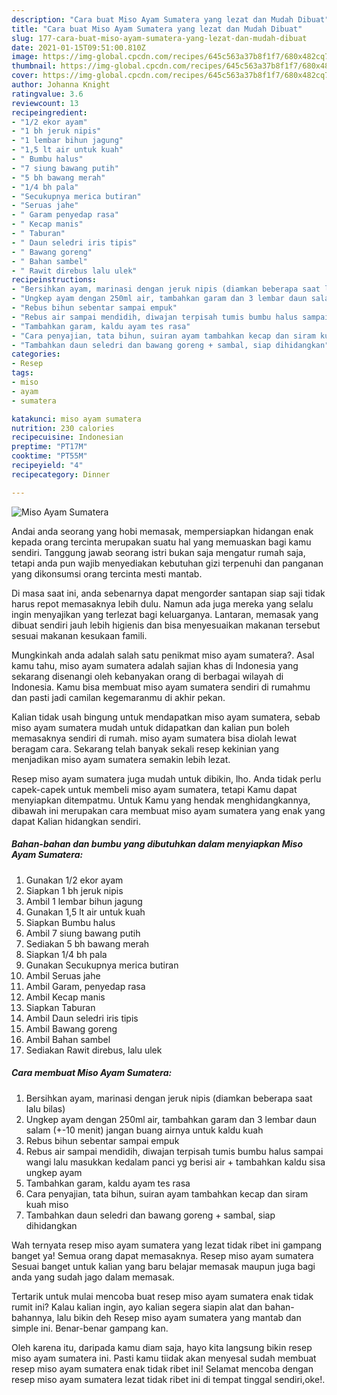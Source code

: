 ```yaml
---
description: "Cara buat Miso Ayam Sumatera yang lezat dan Mudah Dibuat"
title: "Cara buat Miso Ayam Sumatera yang lezat dan Mudah Dibuat"
slug: 177-cara-buat-miso-ayam-sumatera-yang-lezat-dan-mudah-dibuat
date: 2021-01-15T09:51:00.810Z
image: https://img-global.cpcdn.com/recipes/645c563a37b8f1f7/680x482cq70/miso-ayam-sumatera-foto-resep-utama.jpg
thumbnail: https://img-global.cpcdn.com/recipes/645c563a37b8f1f7/680x482cq70/miso-ayam-sumatera-foto-resep-utama.jpg
cover: https://img-global.cpcdn.com/recipes/645c563a37b8f1f7/680x482cq70/miso-ayam-sumatera-foto-resep-utama.jpg
author: Johanna Knight
ratingvalue: 3.6
reviewcount: 13
recipeingredient:
- "1/2 ekor ayam"
- "1 bh jeruk nipis"
- "1 lembar bihun jagung"
- "1,5 lt air untuk kuah"
- " Bumbu halus"
- "7 siung bawang putih"
- "5 bh bawang merah"
- "1/4 bh pala"
- "Secukupnya merica butiran"
- "Seruas jahe"
- " Garam penyedap rasa"
- " Kecap manis"
- " Taburan"
- " Daun seledri iris tipis"
- " Bawang goreng"
- " Bahan sambel"
- " Rawit direbus lalu ulek"
recipeinstructions:
- "Bersihkan ayam, marinasi dengan jeruk nipis (diamkan beberapa saat lalu bilas)"
- "Ungkep ayam dengan 250ml air, tambahkan garam dan 3 lembar daun salam (+-10 menit) jangan buang airnya untuk kaldu kuah"
- "Rebus bihun sebentar sampai empuk"
- "Rebus air sampai mendidih, diwajan terpisah tumis bumbu halus sampai wangi lalu masukkan kedalam panci yg berisi air + tambahkan kaldu sisa ungkep ayam"
- "Tambahkan garam, kaldu ayam tes rasa"
- "Cara penyajian, tata bihun, suiran ayam tambahkan kecap dan siram kuah miso"
- "Tambahkan daun seledri dan bawang goreng + sambal, siap dihidangkan"
categories:
- Resep
tags:
- miso
- ayam
- sumatera

katakunci: miso ayam sumatera 
nutrition: 230 calories
recipecuisine: Indonesian
preptime: "PT17M"
cooktime: "PT55M"
recipeyield: "4"
recipecategory: Dinner

---
```



![Miso Ayam Sumatera](https://img-global.cpcdn.com/recipes/645c563a37b8f1f7/680x482cq70/miso-ayam-sumatera-foto-resep-utama.jpg)

Andai anda seorang yang hobi memasak, mempersiapkan hidangan enak kepada orang tercinta merupakan suatu hal yang memuaskan bagi kamu sendiri. Tanggung jawab seorang istri bukan saja mengatur rumah saja, tetapi anda pun wajib menyediakan kebutuhan gizi terpenuhi dan panganan yang dikonsumsi orang tercinta mesti mantab.

Di masa  saat ini, anda sebenarnya dapat mengorder santapan siap saji tidak harus repot memasaknya lebih dulu. Namun ada juga mereka yang selalu ingin menyajikan yang terlezat bagi keluarganya. Lantaran, memasak yang dibuat sendiri jauh lebih higienis dan bisa menyesuaikan makanan tersebut sesuai makanan kesukaan famili. 



Mungkinkah anda adalah salah satu penikmat miso ayam sumatera?. Asal kamu tahu, miso ayam sumatera adalah sajian khas di Indonesia yang sekarang disenangi oleh kebanyakan orang di berbagai wilayah di Indonesia. Kamu bisa membuat miso ayam sumatera sendiri di rumahmu dan pasti jadi camilan kegemaranmu di akhir pekan.

Kalian tidak usah bingung untuk mendapatkan miso ayam sumatera, sebab miso ayam sumatera mudah untuk didapatkan dan kalian pun boleh memasaknya sendiri di rumah. miso ayam sumatera bisa diolah lewat beragam cara. Sekarang telah banyak sekali resep kekinian yang menjadikan miso ayam sumatera semakin lebih lezat.

Resep miso ayam sumatera juga mudah untuk dibikin, lho. Anda tidak perlu capek-capek untuk membeli miso ayam sumatera, tetapi Kamu dapat menyiapkan ditempatmu. Untuk Kamu yang hendak menghidangkannya, dibawah ini merupakan cara membuat miso ayam sumatera yang enak yang dapat Kalian hidangkan sendiri.

<!--inarticleads1-->

##### Bahan-bahan dan bumbu yang dibutuhkan dalam menyiapkan Miso Ayam Sumatera:

1. Gunakan 1/2 ekor ayam
1. Siapkan 1 bh jeruk nipis
1. Ambil 1 lembar bihun jagung
1. Gunakan 1,5 lt air untuk kuah
1. Siapkan  Bumbu halus
1. Ambil 7 siung bawang putih
1. Sediakan 5 bh bawang merah
1. Siapkan 1/4 bh pala
1. Gunakan Secukupnya merica butiran
1. Ambil Seruas jahe
1. Ambil  Garam, penyedap rasa
1. Ambil  Kecap manis
1. Siapkan  Taburan
1. Ambil  Daun seledri iris tipis
1. Ambil  Bawang goreng
1. Ambil  Bahan sambel
1. Sediakan  Rawit direbus, lalu ulek




<!--inarticleads2-->

##### Cara membuat Miso Ayam Sumatera:

1. Bersihkan ayam, marinasi dengan jeruk nipis (diamkan beberapa saat lalu bilas)
1. Ungkep ayam dengan 250ml air, tambahkan garam dan 3 lembar daun salam (+-10 menit) jangan buang airnya untuk kaldu kuah
1. Rebus bihun sebentar sampai empuk
1. Rebus air sampai mendidih, diwajan terpisah tumis bumbu halus sampai wangi lalu masukkan kedalam panci yg berisi air + tambahkan kaldu sisa ungkep ayam
1. Tambahkan garam, kaldu ayam tes rasa
1. Cara penyajian, tata bihun, suiran ayam tambahkan kecap dan siram kuah miso
1. Tambahkan daun seledri dan bawang goreng + sambal, siap dihidangkan




Wah ternyata resep miso ayam sumatera yang lezat tidak ribet ini gampang banget ya! Semua orang dapat memasaknya. Resep miso ayam sumatera Sesuai banget untuk kalian yang baru belajar memasak maupun juga bagi anda yang sudah jago dalam memasak.

Tertarik untuk mulai mencoba buat resep miso ayam sumatera enak tidak rumit ini? Kalau kalian ingin, ayo kalian segera siapin alat dan bahan-bahannya, lalu bikin deh Resep miso ayam sumatera yang mantab dan simple ini. Benar-benar gampang kan. 

Oleh karena itu, daripada kamu diam saja, hayo kita langsung bikin resep miso ayam sumatera ini. Pasti kamu tiidak akan menyesal sudah membuat resep miso ayam sumatera enak tidak ribet ini! Selamat mencoba dengan resep miso ayam sumatera lezat tidak ribet ini di tempat tinggal sendiri,oke!.

